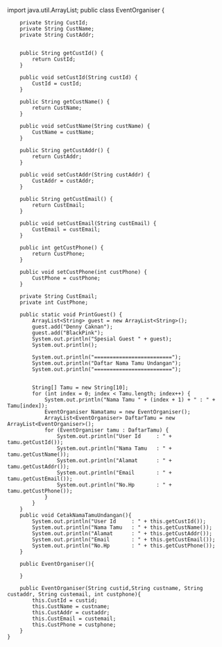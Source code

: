 import java.util.ArrayList;
public class EventOrganiser {

        private String CustId;
        private String CustName;
        private String CustAddr;


        public String getCustId() {
            return CustId;
        }

        public void setCustId(String custId) {
            CustId = custId;
        }

        public String getCustName() {
            return CustName;
        }

        public void setCustName(String custName) {
            CustName = custName;
        }

        public String getCustAddr() {
            return CustAddr;
        }

        public void setCustAddr(String custAddr) {
            CustAddr = custAddr;
        }

        public String getCustEmail() {
            return CustEmail;
        }

        public void setCustEmail(String custEmail) {
            CustEmail = custEmail;
        }

        public int getCustPhone() {
            return CustPhone;
        }

        public void setCustPhone(int custPhone) {
            CustPhone = custPhone;
        }

        private String CustEmail;
        private int CustPhone;

        public static void PrintGuest() {
            ArrayList<String> guest = new ArrayList<String>();
            guest.add("Denny Caknan");
            guest.add("BlackPink");
            System.out.println("Spesial Guest " + guest);
            System.out.println();

            System.out.println("=========================");
            System.out.println("Daftar Nama Tamu Undangan");
            System.out.println("=========================");


            String[] Tamu = new String[10];
            for (int index = 0; index < Tamu.length; index++) {
                System.out.println("Nama Tamu " + (index + 1) + " : " + Tamu[index]);
                EventOrganiser Namatamu = new EventOrganiser();
                ArrayList<EventOrganiser> DaftarTamu = new ArrayList<EventOrganiser>();
                for (EventOrganiser tamu : DaftarTamu) {
                    System.out.println("User Id     : " + tamu.getCustId());
                    System.out.println("Nama Tamu   : " + tamu.getCustName());
                    System.out.println("Alamat      : " + tamu.getCustAddr());
                    System.out.println("Email       : " + tamu.getCustEmail());
                    System.out.println("No.Hp       : " + tamu.getCustPhone());
                }
            }
        }
        public void CetakNamaTamuUndangan(){
            System.out.println("User Id     : " + this.getCustId());
            System.out.println("Nama Tamu   : " + this.getCustName());
            System.out.println("Alamat      : " + this.getCustAddr());
            System.out.println("Email       : " + this.getCustEmail());
            System.out.println("No.Hp       : " + this.getCustPhone());
        }

        public EventOrganiser(){

        }

        public EventOrganiser(String custid,String custname, String custaddr, String custemail, int custphone){
            this.CustId = custid;
            this.CustName = custname;
            this.CustAddr = custaddr;
            this.CustEmail = custemail;
            this.CustPhone = custphone;
        }
    }
